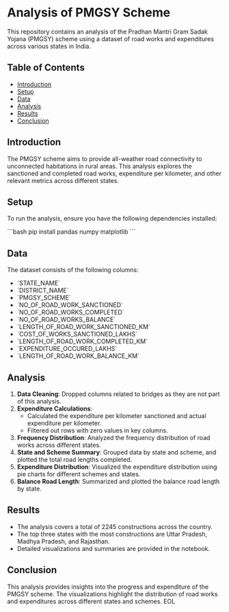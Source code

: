 # Analysis of PMGSY Scheme

This repository contains an analysis of the Pradhan Mantri Gram Sadak Yojana (PMGSY) scheme using a dataset of road works and expenditures across various states in India.

## Table of Contents
- [Introduction](#introduction)
- [Setup](#setup)
- [Data](#data)
- [Analysis](#analysis)
- [Results](#results)
- [Conclusion](#conclusion)

## Introduction
The PMGSY scheme aims to provide all-weather road connectivity to unconnected habitations in rural areas. This analysis explores the sanctioned and completed road works, expenditure per kilometer, and other relevant metrics across different states.

## Setup
To run the analysis, ensure you have the following dependencies installed:

\`\`\`bash
pip install pandas numpy matplotlib
\`\`\`

## Data
The dataset consists of the following columns:
- \`STATE_NAME\`
- \`DISTRICT_NAME\`
- \`PMGSY_SCHEME\`
- \`NO_OF_ROAD_WORK_SANCTIONED\`
- \`NO_OF_ROAD_WORKS_COMPLETED\`
- \`NO_OF_ROAD_WORKS_BALANCE\`
- \`LENGTH_OF_ROAD_WORK_SANCTIONED_KM\`
- \`COST_OF_WORKS_SANCTIONED_LAKHS\`
- \`LENGTH_OF_ROAD_WORK_COMPLETED_KM\`
- \`EXPENDITURE_OCCURED_LAKHS\`
- \`LENGTH_OF_ROAD_WORK_BALANCE_KM\`

## Analysis
1. **Data Cleaning**: Dropped columns related to bridges as they are not part of this analysis.
2. **Expenditure Calculations**:
   - Calculated the expenditure per kilometer sanctioned and actual expenditure per kilometer.
   - Filtered out rows with zero values in key columns.
3. **Frequency Distribution**: Analyzed the frequency distribution of road works across different states.
4. **State and Scheme Summary**: Grouped data by state and scheme, and plotted the total road lengths completed.
5. **Expenditure Distribution**: Visualized the expenditure distribution using pie charts for different schemes and states.
6. **Balance Road Length**: Summarized and plotted the balance road length by state.

## Results
- The analysis covers a total of 2245 constructions across the country.
- The top three states with the most constructions are Uttar Pradesh, Madhya Pradesh, and Rajasthan.
- Detailed visualizations and summaries are provided in the notebook.

## Conclusion
This analysis provides insights into the progress and expenditure of the PMGSY scheme. The visualizations highlight the distribution of road works and expenditures across different states and schemes.
EOL
